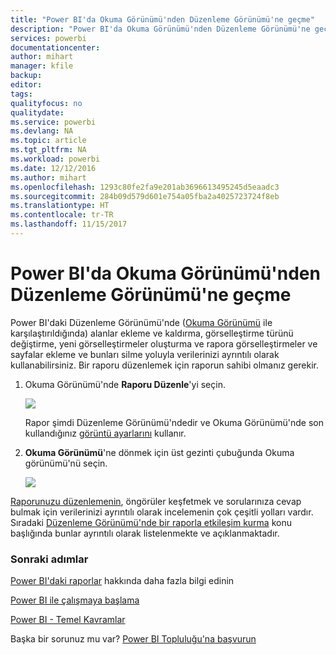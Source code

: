 ```yaml
---
title: "Power BI'da Okuma Görünümü'nden Düzenleme Görünümü'ne geçme"
description: "Power BI'da Okuma Görünümü'nden Düzenleme Görünümü'ne geçme"
services: powerbi
documentationcenter: 
author: mihart
manager: kfile
backup: 
editor: 
tags: 
qualityfocus: no
qualitydate: 
ms.service: powerbi
ms.devlang: NA
ms.topic: article
ms.tgt_pltfrm: NA
ms.workload: powerbi
ms.date: 12/12/2016
ms.author: mihart
ms.openlocfilehash: 1293c80fe2fa9e201ab3696613495245d5eaadc3
ms.sourcegitcommit: 284b09d579d601e754a05fba2a4025723724f8eb
ms.translationtype: HT
ms.contentlocale: tr-TR
ms.lasthandoff: 11/15/2017
---
```

# <a name="go-from-reading-view-to-editing-view-in-power-bi"></a>Power BI'da Okuma Görünümü'nden Düzenleme Görünümü'ne geçme
Power BI'daki Düzenleme Görünümü'nde ([Okuma Görünümü](service-interact-with-a-report-in-reading-view.md) ile karşılaştırıldığında) alanlar ekleme ve kaldırma, görselleştirme türünü değiştirme, yeni görselleştirmeler oluşturma ve rapora görselleştirmeler ve sayfalar ekleme ve bunları silme yoluyla verilerinizi ayrıntılı olarak kullanabilirsiniz.  Bir raporu düzenlemek için raporun sahibi olmanız gerekir.

1. Okuma Görünümü'nde **Raporu Düzenle**'yi seçin. 
   
   ![](media/service-reading-view-and-editing-view/editreportnew.png)
   
   Rapor şimdi Düzenleme Görünümü'ndedir ve Okuma Görünümü'nde son kullandığınız [görüntü ayarlarını](power-bi-report-display-settings.md) kullanır.
2. **Okuma Görünümü**'ne dönmek için üst gezinti çubuğunda Okuma görünümü'nü seçin.
   
    ![](media/service-reading-view-and-editing-view/readingviewreturnnew.png)

[Raporunuzu düzenlemenin](service-interact-with-a-report-in-editing-view.md), öngörüler keşfetmek ve sorularınıza cevap bulmak için verilerinizi ayrıntılı olarak incelemenin çok çeşitli yolları vardır.  Sıradaki [Düzenleme Görünümü'nde bir raporla etkileşim kurma](service-interact-with-a-report-in-editing-view.md) konu başlığında bunlar ayrıntılı olarak listelenmekte ve açıklanmaktadır.

### <a name="next-steps"></a>Sonraki adımlar
[Power BI'daki raporlar](service-reports.md) hakkında daha fazla bilgi edinin

[Power BI ile çalışmaya başlama](service-get-started.md)

[Power BI - Temel Kavramlar](service-basic-concepts.md) 

Başka bir sorunuz mu var? [Power BI Topluluğu'na başvurun](http://community.powerbi.com/) 

